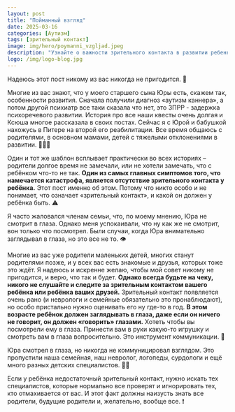 ```yaml
---
layout: post
title: "Пойманный взгляд"
date: 2025-03-16
categories: [Аутизм]
tags: [зрительный контакт]
image: img/hero/poymanni_vzgljad.jpeg
description: "Узнайте о важности зрительного контакта в развитии ребенка, как его развивать и на что обратить внимание в поведении малыша."
logo: /img/logo-blog.jpg
---
```


Надеюсь этот пост никому из вас никогда не пригодится. 👀

Многие из вас знают, что у моего старшего сына Юры есть, скажем так, особенности развития. Сначала получили диагноз «аутизм каннера», а потом другой психиатр все таки сказала что нет, это ЗПРР - задержка психоречевого развитии. История про все наши квесты очень долгая и Ксюша многое рассказала в своих постах. Сейчас я с Юрой и бабушкой нахожусь в Питере на второй его реабилитации. Все время общаюсь с родителями, в основном мамами, детей с тяжелыми отклонениями в развитии. 👨‍👩‍👦

Один и тот же шаблон всплывает практически во всех историях – родители долгое время не замечали, или не хотели замечать, что с ребёнком что-то не так. **Один из самых главных симптомов того, что намечается катастрофа, является отсутствие зрительного контакта у ребёнка.** Этот пост именно об этом. Потому что никто особо и не понимает, что означает «зрительный контакт», и какой он должен у ребёнка быть. ⚠️

Я часто жаловался членам семьи, что, по моему мнению, Юра не смотрит в глаза. Однако меня успокаивали, что ну как же не смотрит, вон только что посмотрел. Были случаи, когда Юра внимательно заглядывал в глаза, но это все не то. 👁️

Многие из вас уже родители маленьких детей, многих станут родителями позже, и у всех вас есть знакомые и друзья, которых тоже это ждёт. Я надеюсь и искренне желаю, чтобы мой совет никому не пригодится, и верю, что так и будет. **Однако всегда будьте на чеку, никого не слушайте и следите за зрительным контактом вашего ребёнка или ребёнка ваших друзей.** Зрительный контакт появляется очень рано (и неврологи и семейные обязательно это пронаблюдают), но особо пристально нужно оценивать его ну где-то в год. **В этом возрасте ребёнок должен заглядывать в глаза, даже если он ничего не говорит, он должен «говорить» глазами.** Хотеть чтобы вы посмотрели ему в глаза. Принести вам в руки какую-то игрушку и смотреть вам в глаза вопросительно. Это инструмент коммуникации. 🎯

Юра смотрел в глаза, но никогда не коммуницировал взглядом. Это пропустили наша семейная, наш невролог, логопеды, сурдологи и ещё много разных детских специалистов. 👨‍⚕️

Если у ребёнка недостаточный зрительный контакт, нужно искать тех специалистов, которые нормально все проверят и игнорировать тех, кто отмахивается от вас. И этот факт должны наизусть знать все родители, будущие родители и, желательно, вообще все. ❗️ 
